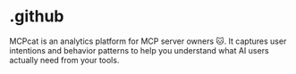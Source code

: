 # .github
MCPcat is an analytics platform for MCP server owners 🐱. It captures user intentions and behavior patterns to help you understand what AI users actually need from your tools.
